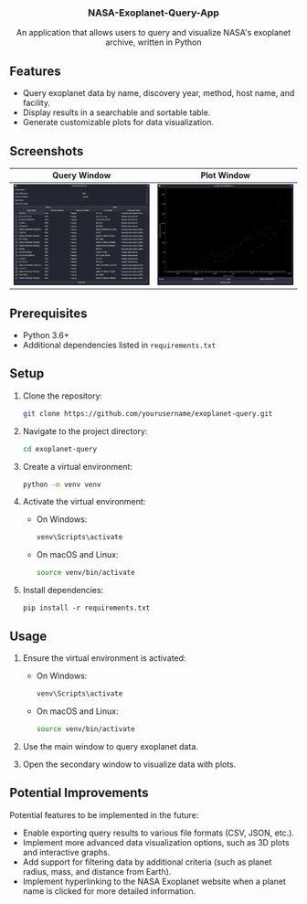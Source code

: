 <h3 align="center">NASA-Exoplanet-Query-App</h3>
  <p align="center"> An application that allows users to query and visualize NASA's exoplanet archive, written in Python</p>

## Features
- Query exoplanet data by name, discovery year, method, host name, and facility.
- Display results in a searchable and sortable table.
- Generate customizable plots for data visualization.

## Screenshots

Query Window            |  Plot Window
:-------------------------:|:-------------------------:
  ![Main Window](screenshots/main_window.png)  |    ![Secondary Window](screenshots/secondary_window.png)


## Prerequisites
- Python 3.6+
- Additional dependencies listed in `requirements.txt`

## Setup
1. Clone the repository:
   ```sh
   git clone https://github.com/yourusername/exoplanet-query.git
   ```

2. Navigate to the project directory:
    ```sh
    cd exoplanet-query
    ```

3. Create a virtual environment:
    ``` sh
    python -m venv venv
    ```

4. Activate the virtual environment:
    - On Windows:
        ```sh 
        venv\Scripts\activate
        ```
    - On macOS and Linux:
        ```sh 
        source venv/bin/activate
        ```
5. Install dependencies:
    ```
    pip install -r requirements.txt
    ```

## Usage

1. Ensure the virtual environment is activated:
    - On Windows:
        ```sh 
        venv\Scripts\activate
        ```
    - On macOS and Linux:
        ```sh 
        source venv/bin/activate
        ```
3. Use the main window to query exoplanet data.

4. Open the secondary window to visualize data with plots.

## Potential Improvements
Potential features to be implemented in the future:

- Enable exporting query results to various file formats (CSV, JSON, etc.).
- Implement more advanced data visualization options, such as 3D plots and interactive graphs.
- Add support for filtering data by additional criteria (such as planet radius, mass, and distance from Earth).
- Implement hyperlinking to the NASA Exoplanet website when a planet name is clicked for more detailed information.
